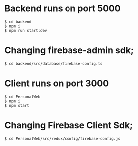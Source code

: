 # Backend runs on port 5000
```
$ cd backend 
$ npm i
$ npm run start:dev
```

# Changing firebase-admin sdk;
```
$ cd backend/src/database/firebase-config.ts
```

# Client runs on port 3000
```
$ cd PersonalWeb
$ npm i
$ npm start
```

# Changing Firebase Client Sdk;
```
$ cd PersonalWeb/src/redux/config/firebase-config.js
```

